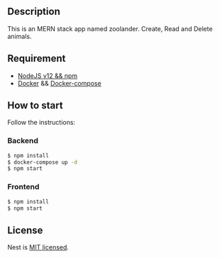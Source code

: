 ## Description

This is an MERN stack app named zoolander. Create, Read and Delete animals.

## Requirement

 - [NodeJS v12 && npm](https://nodejs.org/en/)
 - [Docker](https://docs.docker.com/engine/install/) && [Docker-compose](https://docs.docker.com/compose/install/)

## How to start

Follow the instructions: 

### Backend

```bash
$ npm install
$ docker-compose up -d
$ npm start
```

### Frontend

```bash
$ npm install
$ npm start
```

## License

  Nest is [MIT licensed](LICENSE).
